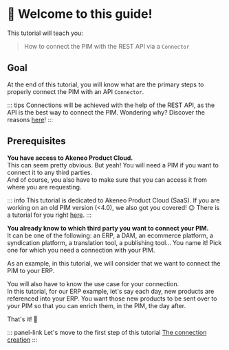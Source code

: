 # 👋 Welcome to this guide!

This tutorial will teach you:
> How to connect the PIM with the REST API via a `Connector`

## Goal
At the end of this tutorial, you will know what are the primary steps to properly connect the PIM with an API `Connector`.

::: tips
Connections will be achieved with the help of the REST API, as the API is the best way to connect the PIM. Wondering why? Discover the reasons [here](/documentation/introduction.html#why-should-you-use-our-api)!
:::

## Prerequisites

<i class="fa fa-check-square"></i> **You have access to Akeneo Product Cloud.**  
This can seem pretty obvious. But yeah! You will need a PIM if you want to connect it to any third parties.  
And of course, you also have to make sure that you can access it from where you are requesting.

::: info
This tutorial is dedicated to Akeneo Product Cloud (SaaS). If you are working on an old PIM version (<4.0), we also got you covered! :wink: There is a tutorial for you right [here](/getting-started/connect-the-pim-old/welcome.html).
:::

<i class="fa fa-check-square"></i> **You already know to which third party you want to connect your PIM.**  
It can be one of the following: an ERP, a DAM, an ecommerce platform, a syndication platform, a translation tool, a publishing tool... You name it! Pick one for which you need a connection with your PIM.

As an example, in this tutorial, we will consider that we want to connect the PIM to your ERP.

You will also have to know the use case for your connection.  
In this tutorial, for our ERP example, let's say each day, new products are referenced into your ERP. You want those new products to be sent over to your PIM so that you can enrich them, in the PIM, the day after.

That's it! :tada:

::: panel-link Let's move to the first step of this tutorial [The connection creation](/getting-started/connect-the-pim-4x/step-1.html)
:::
